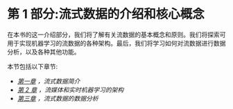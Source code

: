 <title>B18335_Part_1_ePub</title>

# 第 1 部分:流式数据的介绍和核心概念

在本书的这一介绍部分，我们将了解有关流数据的基本概念和原则。我们将探索可用于实现机器学习的流数据的各种架构。最后，我们将学习如何对流数据进行数据分析，以及各种其他功能。

本节包括以下章节:

*   [*第一章*](B18335_01_ePub.xhtml#_idTextAnchor014) *，流式数据简介*
*   [*第 2 章*](B18335_02_ePub.xhtml#_idTextAnchor029) *，流媒体和实时机器学习的架构*
*   [*第三章*](B18335_03_ePub.xhtml#_idTextAnchor051) *，流式数据的数据分析*